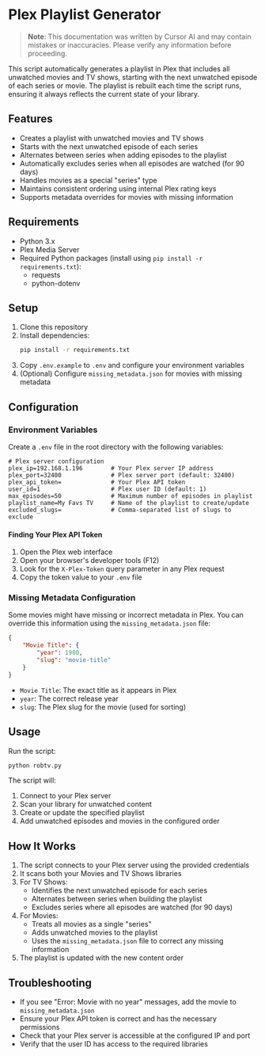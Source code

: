 # Plex Playlist Generator

> **Note**: This documentation was written by Cursor AI and may contain mistakes or inaccuracies. Please verify any information before proceeding.

This script automatically generates a playlist in Plex that includes all unwatched movies and TV shows, starting with the next unwatched episode of each series or movie. The playlist is rebuilt each time the script runs, ensuring it always reflects the current state of your library.

## Features

- Creates a playlist with unwatched movies and TV shows
- Starts with the next unwatched episode of each series
- Alternates between series when adding episodes to the playlist
- Automatically excludes series when all episodes are watched (for 90 days)
- Handles movies as a special "series" type
- Maintains consistent ordering using internal Plex rating keys
- Supports metadata overrides for movies with missing information

## Requirements

- Python 3.x
- Plex Media Server
- Required Python packages (install using `pip install -r requirements.txt`):
  - requests
  - python-dotenv

## Setup

1. Clone this repository
2. Install dependencies:
   ```bash
   pip install -r requirements.txt
   ```
3. Copy `.env.example` to `.env` and configure your environment variables
4. (Optional) Configure `missing_metadata.json` for movies with missing metadata

## Configuration

### Environment Variables

Create a `.env` file in the root directory with the following variables:

```env
# Plex server configuration
plex_ip=192.168.1.196        # Your Plex server IP address
plex_port=32400              # Plex server port (default: 32400)
plex_api_token=              # Your Plex API token
user_id=1                    # Plex user ID (default: 1)
max_episodes=50              # Maximum number of episodes in playlist
playlist_name=My Favs TV     # Name of the playlist to create/update
excluded_slugs=              # Comma-separated list of slugs to exclude
```

#### Finding Your Plex API Token

1. Open the Plex web interface
2. Open your browser's developer tools (F12)
3. Look for the `X-Plex-Token` query parameter in any Plex request
4. Copy the token value to your `.env` file

### Missing Metadata Configuration

Some movies might have missing or incorrect metadata in Plex. You can override this information using the `missing_metadata.json` file:

```json
{
    "Movie Title": {
        "year": 1980,
        "slug": "movie-title"
    }
}
```

- `Movie Title`: The exact title as it appears in Plex
- `year`: The correct release year
- `slug`: The Plex slug for the movie (used for sorting)

## Usage

Run the script:

```bash
python robtv.py
```

The script will:
1. Connect to your Plex server
2. Scan your library for unwatched content
3. Create or update the specified playlist
4. Add unwatched episodes and movies in the configured order

## How It Works

1. The script connects to your Plex server using the provided credentials
2. It scans both your Movies and TV Shows libraries
3. For TV Shows:
   - Identifies the next unwatched episode for each series
   - Alternates between series when building the playlist
   - Excludes series where all episodes are watched (for 90 days)
4. For Movies:
   - Treats all movies as a single "series"
   - Adds unwatched movies to the playlist
   - Uses the `missing_metadata.json` file to correct any missing information
5. The playlist is updated with the new content order

## Troubleshooting

- If you see "Error: Movie with no year" messages, add the movie to `missing_metadata.json`
- Ensure your Plex API token is correct and has the necessary permissions
- Check that your Plex server is accessible at the configured IP and port
- Verify that the user ID has access to the required libraries 